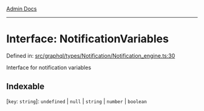 [Admin Docs](/)

***

# Interface: NotificationVariables

Defined in: [src/graphql/types/Notification/Notification\_engine.ts:30](https://github.com/Sourya07/talawa-api/blob/cfbd515d04ffba748b09232a33807f1845dd1878/src/graphql/types/Notification/Notification_engine.ts#L30)

Interface for notification variables

## Indexable

\[`key`: `string`\]: `undefined` \| `null` \| `string` \| `number` \| `boolean`
